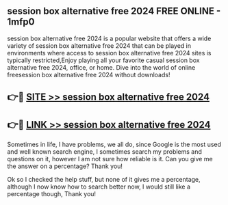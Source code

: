 ## session box alternative free 2024 FREE ONLINE - 1mfp0

session box alternative free 2024 is a popular website that offers a wide variety of session box alternative free 2024 that can be played in environments where access to session box alternative free 2024 sites is typically restricted,Enjoy playing all your favorite casual session box alternative free 2024, office, or home. Dive into the world of online freesession box alternative free 2024 without downloads!

## 👉🔴 [SITE >> session box alternative free 2024](http://news.freeplayer.one?title=session_box_alternative_free_2024&ref=FRRE)

## 👉🔴 [LINK >> session box alternative free 2024](http://news.freeplayer.one?title=session_box_alternative_free_2024&ref=FREE)

Sometimes in life, I have problems, we all do, since Google is the most used and well known search engine, I sometimes search my problems and questions on it, however I am not sure how reliable is it. Can you give me the answer on a percentage? Thank you!

Ok so I checked the help stuff, but none of it gives me a percentage, although I now know how to search better now, I would still like a percentage though, Thank you!